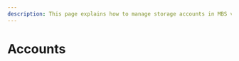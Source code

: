 ```yaml
---
description: This page explains how to manage storage accounts in MBS via API
---
```


# Accounts



